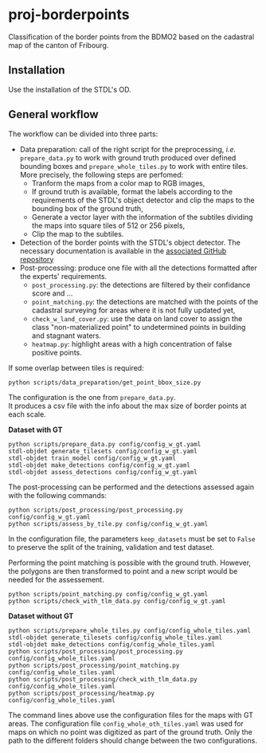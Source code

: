 # proj-borderpoints
Classification of the border points from the BDMO2 based on the cadastral map of the canton of Fribourg.


## Installation

Use the installation of the STDL's OD.


## General workflow


The workflow can be divided into three parts:

* Data preparation: call of the right script for the preprocessing, _i.e._ `prepare_data.py` to work with ground truth produced over defined bounding boxes and `prepare_whole_tiles.py` to work with entire tiles. More precisely, the following steps are perfomed:
    - Tranform the maps from a color map to RGB images,
    - If ground truth is available, format the labels according to the requirements of the STDL's object detector and clip the maps to the bounding box of the ground truth,
    - Generate a vector layer with the information of the subtiles dividing the maps into square tiles of 512 or 256 pixels,
    - Clip the map to the subtiles.
* Detection of the border points with the STDL's object detector. The necessary documentation is available in the [associated GitHub repository](https://github.com/swiss-territorial-data-lab/object-detector)
* Post-processing: produce one file with all the detections formatted after the experts' requirements.
    - `post_processing.py`: the detections are filtered by their confidance score and ...
    - `point_matching.py`: the detections are matched with the points of the cadastral surveying for areas where it is not fully updated yet,
    - `check_w_land_cover.py`: use the data on land cover to assign the class "non-materialized point" to undetermined points in building and stagnant waters.
    - `heatmap.py`: highlight areas with a high concentration of false positive points.

If some overlap between tiles is required:

```
python scripts/data_preparation/get_point_bbox_size.py
```

The configuration is the one from `prepare_data.py`.<br>
It produces a csv file with the info about the max size of border points at each scale.

**Dataset with GT**

```
python scripts/prepare_data.py config/config_w_gt.yaml
stdl-objdet generate_tilesets config/config_w_gt.yaml
stdl-objdet train_model config/config_w_gt.yaml
stdl-objdet make_detections config/config_w_gt.yaml
stdl-objdet assess_detections config/config_w_gt.yaml
```

The post-processing can be performed and the detections assessed again with the following commands:

```
python scripts/post_processing/post_processing.py config/config_w_gt.yaml
python scripts/assess_by_tile.py config/config_w_gt.yaml
```

In the configuration file, the parameters `keep_datasets` must be set to `False` to preserve the split of the training, validation and test dataset.

Performing the point matching is possible with the ground truth. However, the polygons are then transformed to point and a new script would be needed for the assessement.

```
python scripts/point_matching.py config/config_w_gt.yaml
python scripts/check_with_tlm_data.py config/config_w_gt.yaml
```

**Dataset without GT**

```
python scripts/prepare_whole_tiles.py config/config_whole_tiles.yaml
stdl-objdet generate_tilesets config/config_whole_tiles.yaml
stdl-objdet make_detections config/config_whole_tiles.yaml
python scripts/post_processing/post_processing.py config/config_whole_tiles.yaml
python scripts/post_processing/point_matching.py config/config_whole_tiles.yaml
python scripts/post_processing/check_with_tlm_data.py config/config_whole_tiles.yaml
python scripts/post_processing/heatmap.py config/config_whole_tiles.yaml
```

The command lines above use the configuration files for the maps with GT areas. The configuration file `config_whole_oth_tiles.yaml` was used for maps on which no point was digitized as part of the ground truth. Only the path to the different folders should change between the two configurations.